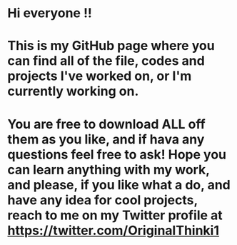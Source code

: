 # Hi everyone !!
# This is my GitHub page where you can find all of the file, codes and projects I've worked on, or I'm currently working on.
# You are free to download ALL off them as you like, and if hava any questions feel free to ask! Hope you can learn anything with my work, and please, if you like what a do, and have any idea for cool projects, reach to me on my Twitter profile at https://twitter.com/OriginalThinki1
